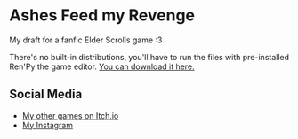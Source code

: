 # Ashes Feed my Revenge

My draft for a fanfic Elder Scrolls game :3

There's no built-in distributions, you'll have to run the files with pre-installed Ren'Py the game editor.
[You can download it here.]([https://docs.microsoft.com/en-us/aspnet/core/introduction-to-aspnet-core?view=aspnetcore-6.0](https://clavicula-nox.itch.io/))


## Social Media

* [My other games on Itch.io]([https://docs.microsoft.com/en-us/aspnet/core/introduction-to-aspnet-core?view=aspnetcore-6.0](https://clavicula-nox.itch.io/))
* [My Instagram]([https://docs.microsoft.com/en-us/ef/core/](https://www.instagram.com/_clavicula_nox_/))


